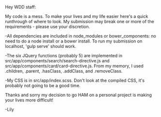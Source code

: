 Hey WDD staff:

My code is a mess. To make your lives and my life easier here's a quick runthrough of where to look. My submission may break one or more of the requirements - please use your discretion.

-All dependencies are included in node_modules or bower_components: no need to do a node install or a bower install. To run my submission on localhost, 'gulp serve' should work.

-The six JQuery functions (probably 5) are implemented in src/app/components/search/search-directive.js and src/app/components/card/card-directive.js. From my memory, I used .children, .parent, .hasClass, .addClass, and .removeClass.

-My CSS is in src/app/index.scss. Don't look at the compiled CSS, it's probably not going to be a good time.

Thanks and sorry my decision to go HAM on a personal project is making your lives more difficult!

-Lily
